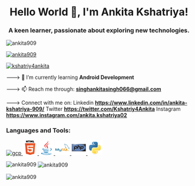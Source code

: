 <h1 align="center">Hello World 👋, I'm Ankita Kshatriya!</h1>
<h3 align="center">A keen learner, passionate about exploring new technologies.</h3>

<p align="left"> <img src="https://komarev.com/ghpvc/?username=ankita909&label=Profile%20views&color=0e75b6&style=flat" alt="ankita909" /> </p>

<p align="left"> <a href="https://github.com/ryo-ma/github-profile-trophy"><img src="https://github-profile-trophy.vercel.app/?username=ankita909" alt="ankita909" /></a> </p>

<p align="left"> <a href="https://twitter.com/kshatriy4ankita" target="blank"><img src="https://img.shields.io/twitter/follow/kshatriy4ankita?logo=twitter&style=for-the-badge" alt="kshatriy4ankita" /></a> </p>

---> 🌱 I’m currently learning **Android Development**

---> 📫 Reach me through:  **singhankitasingh066@gmail.com**

--->  Connect with me on:
Linkedin **https://www.linkedin.com/in/ankita-kshatriya-909/**
Twitter **https://twitter.com/Kshatriy4Ankita**
Instagram **https://www.instagram.com/ankita.kshatriya02**


<h3 align="left">Languages and Tools:</h3>
<p align="left"> <a href="https://cloud.google.com" target="_blank"> <img src="https://www.vectorlogo.zone/logos/google_cloud/google_cloud-icon.svg" alt="gcp" width="40" height="40"/> </a> <a href="https://www.w3.org/html/" target="_blank"> <img src="https://raw.githubusercontent.com/devicons/devicon/master/icons/html5/html5-original-wordmark.svg" alt="html5" width="40" height="40"/> </a> <a href="https://www.java.com" target="_blank"> <img src="https://raw.githubusercontent.com/devicons/devicon/master/icons/java/java-original.svg" alt="java" width="40" height="40"/> </a> <a href="https://www.mysql.com/" target="_blank"> <img src="https://raw.githubusercontent.com/devicons/devicon/master/icons/mysql/mysql-original-wordmark.svg" alt="mysql" width="40" height="40"/> </a> <a href="https://www.php.net" target="_blank"> <img src="https://raw.githubusercontent.com/devicons/devicon/master/icons/php/php-original.svg" alt="php" width="40" height="40"/> </a> <a href="https://www.python.org" target="_blank"> <img src="https://raw.githubusercontent.com/devicons/devicon/master/icons/python/python-original.svg" alt="python" width="40" height="40"/> </a> </p>

<p><img align="left" src="https://github-readme-stats.vercel.app/api/top-langs?username=ankita909&show_icons=true&locale=en&layout=compact" alt="ankita909" /></p>

<p>&nbsp;<img align="center" src="https://github-readme-stats.vercel.app/api?username=ankita909&show_icons=true&locale=en" alt="ankita909" /></p>

<p><img align="center" src="https://github-readme-streak-stats.herokuapp.com/?user=ankita909&" alt="ankita909" /></p>
